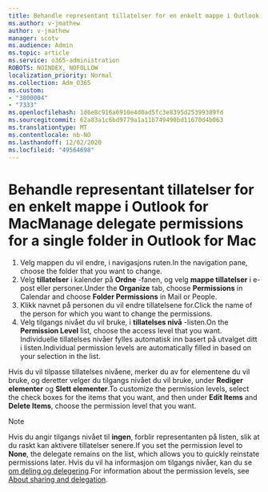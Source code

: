 ```yaml
---
title: Behandle representant tillatelser for en enkelt mappe i Outlook for Mac
ms.author: v-jmathew
author: v-jmathew
manager: scotv
ms.audience: Admin
ms.topic: article
ms.service: o365-administration
ROBOTS: NOINDEX, NOFOLLOW
localization_priority: Normal
ms.collection: Adm_O365
ms.custom:
- "3800004"
- "7333"
ms.openlocfilehash: 1d6e8c916a6910e4d0ad5fc3e8395d25399389fd
ms.sourcegitcommit: 62a83a1c6bd9779a1a11b749490bd11670d4b063
ms.translationtype: MT
ms.contentlocale: nb-NO
ms.lasthandoff: 12/02/2020
ms.locfileid: "49564698"
---
```

# <a name="manage-delegate-permissions-for-a-single-folder-in-outlook-for-mac"></a><span data-ttu-id="222d9-102">Behandle representant tillatelser for en enkelt mappe i Outlook for Mac</span><span class="sxs-lookup"><span data-stu-id="222d9-102">Manage delegate permissions for a single folder in Outlook for Mac</span></span>

1. <span data-ttu-id="222d9-103">Velg mappen du vil endre, i navigasjons ruten.</span><span class="sxs-lookup"><span data-stu-id="222d9-103">In the navigation pane, choose the folder that you want to change.</span></span>
2. <span data-ttu-id="222d9-104">Velg **tillatelser** i kalender på **Ordne** -fanen, og velg **mappe tillatelser** i e-post eller personer.</span><span class="sxs-lookup"><span data-stu-id="222d9-104">Under the **Organize** tab, choose **Permissions** in Calendar and choose **Folder Permissions** in Mail or People.</span></span>
3. <span data-ttu-id="222d9-105">Klikk navnet på personen du vil endre tillatelsene for.</span><span class="sxs-lookup"><span data-stu-id="222d9-105">Click the name of the person for which you want to change the permissions.</span></span>
4. <span data-ttu-id="222d9-106">Velg tilgangs nivået du vil bruke, i **tillatelses nivå** -listen.</span><span class="sxs-lookup"><span data-stu-id="222d9-106">On the **Permission Level** list, choose the access level that you want.</span></span> <span data-ttu-id="222d9-107">Individuelle tillatelses nivåer fylles automatisk inn basert på utvalget ditt i listen.</span><span class="sxs-lookup"><span data-stu-id="222d9-107">Individual permission levels are automatically filled in based on your selection in the list.</span></span>

<span data-ttu-id="222d9-108">Hvis du vil tilpasse tillatelses nivåene, merker du av for elementene du vil bruke, og deretter velger du tilgangs nivået du vil bruke, under **Rediger elementer** og **Slett elementer**.</span><span class="sxs-lookup"><span data-stu-id="222d9-108">To customize the permission levels, select the check boxes for the items that you want, and then under **Edit Items** and **Delete Items**, choose the permission level that you want.</span></span>

> [!NOTE]
> <span data-ttu-id="222d9-109">Hvis du angir tilgangs nivået til **ingen**, forblir representanten på listen, slik at du raskt kan aktivere tillatelser senere.</span><span class="sxs-lookup"><span data-stu-id="222d9-109">If you set the permission level to **None**, the delegate remains on the list, which allows you to quickly reinstate permissions later.</span></span> <span data-ttu-id="222d9-110">Hvis du vil ha informasjon om tilgangs nivåer, kan du se [om deling og delegering](https://support.microsoft.com/office/options-for-sharing-and-delegating-folders-in-outlook-for-mac-480d8054-68ce-4150-ba1e-b9b7f2fc4ce5).</span><span class="sxs-lookup"><span data-stu-id="222d9-110">For information about the permission levels, see [About sharing and delegation](https://support.microsoft.com/office/options-for-sharing-and-delegating-folders-in-outlook-for-mac-480d8054-68ce-4150-ba1e-b9b7f2fc4ce5).</span></span>
